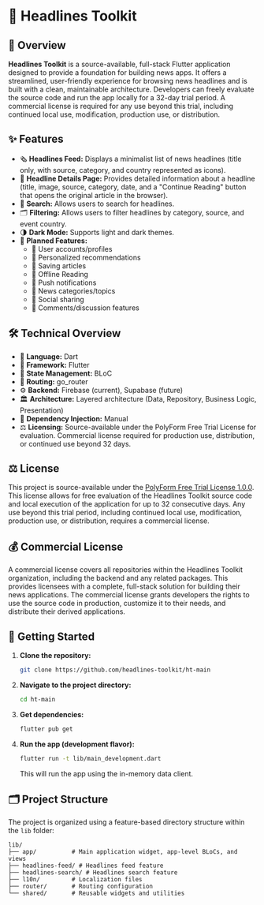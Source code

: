 # 📰 Headlines Toolkit

## 📖 Overview

**Headlines Toolkit** is a source-available, full-stack Flutter application designed to provide a foundation for building news apps. It offers a streamlined, user-friendly experience for browsing news headlines and is built with a clean, maintainable architecture. Developers can freely evaluate the source code and run the app locally for a 32-day trial period. A commercial license is required for any use beyond this trial, including continued local use, modification, production use, or distribution.

## ✨ Features

-   🗞️ **Headlines Feed:** Displays a minimalist list of news headlines (title only, with source, category, and country represented as icons).
-   📃 **Headline Details Page:** Provides detailed information about a headline (title, image, source, category, date, and a "Continue Reading" button that opens the original article in the browser).
-   🔎 **Search:** Allows users to search for headlines.
-   🗂️ **Filtering:** Allows users to filter headlines by category, source, and event country.
-   🌗 **Dark Mode:** Supports light and dark themes.
-   📅 **Planned Features:**
    -   👥 User accounts/profiles
    -   🌟 Personalized recommendations
    -   💾 Saving articles
    -   📵 Offline Reading
    -   🔔 Push notifications
    -   📰 News categories/topics
    -   🚀 Social sharing
    -   💬 Comments/discussion features

## 🛠️ Technical Overview

-   🎯 **Language:** Dart
-   💙 **Framework:** Flutter
-   🧱 **State Management:** BLoC
-   🔀 **Routing:** go_router
-   ⚙️ **Backend:** Firebase (current), Supabase (future)
-   🏛️ **Architecture:** Layered architecture (Data, Repository, Business Logic, Presentation)
-   💉 **Dependency Injection:** Manual
-   ⚖️ **Licensing:** Source-available under the PolyForm Free Trial License for evaluation. Commercial license required for production use, distribution, or continued use beyond 32 days.

## ⚖️ License

This project is source-available under the [PolyForm Free Trial License 1.0.0](LICENSE). This license allows for free evaluation of the Headlines Toolkit source code and local execution of the application for up to 32 consecutive days. Any use beyond this trial period, including continued local use, modification, production use, or distribution, requires a commercial license.

## 💰 Commercial License

A commercial license covers all repositories within the Headlines Toolkit organization, including the backend and any related packages. This provides licensees with a complete, full-stack solution for building their news applications. The commercial license grants developers the rights to use the source code in production, customize it to their needs, and distribute their derived applications.

## 🚀 Getting Started

1.  **Clone the repository:**

    ```bash
    git clone https://github.com/headlines-toolkit/ht-main
    ```
2.  **Navigate to the project directory:**

    ```bash
    cd ht-main
    ```
3.  **Get dependencies:**

    ```bash
    flutter pub get
    ```
4.  **Run the app (development flavor):**

    ```bash
    flutter run -t lib/main_development.dart
    ```

    This will run the app using the in-memory data client.

## 🗂️ Project Structure

The project is organized using a feature-based directory structure within the `lib` folder:

```
lib/
├── app/          # Main application widget, app-level BLoCs, and views
├── headlines-feed/ # Headlines feed feature
├── headlines-search/ # Headlines search feature
├── l10n/         # Localization files
├── router/       # Routing configuration
└── shared/       # Reusable widgets and utilities
```
